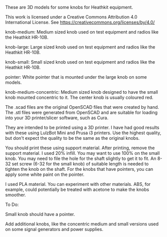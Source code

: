These are 3D models for some knobs for Heathkit equipment.

This work is licensed under a Creative Commons Attribution 4.0
International License.
See https://creativecommons.org/licenses/by/4.0/

knob-medium: Medium sized knob used on test equipment and radios like
the Heathkit HR-10B.

knob-large: Large sized knob used on test equipment and radios like
the Heathkit HR-10B.

knob-small: Small sized knob used on test equipment and radios like
the Heathkit HR-10B.

pointer: White pointer that is mounted under the large knob on some
models.

knob-medium-concentric: Medium sized knob designed to have the small
knob mounted concentric to it. The center knob is usually coloured
red.

The .scad files are the original OpenSCAD files that were created by
hand. The .stl files were generated from OpenSCAD and are suitable for
loading into your 3D printer/slicer software, such as Cura.

They are intended to be printed using a 3D printer. I have had good
results with these using LulzBot Mini and Prusa i3 printers. Use the
highest quality, but don't expect the quality to be the same as the
original knobs.

You should print these using support material. After printing, remove
the support material. I used 20% infill. You may want to use 100% on
the small knob. You may need to file the hole for the shaft slightly
to get it to fit. An 8-32 set screw (6-32 for the small knob) of
suitable length is needed to tighten the knob on the shaft. For the
knobs that have pointers, you can apply some white paint on the
pointer.

I used PLA material. You can experiment with other materials. ABS, for
example, could potentially be treated with acetone to make the knobs
smoother.

To Do:

Small knob should have a pointer.

Add additional knobs, like the concentric medium and small versions
used on some signal generators and power supplies.
